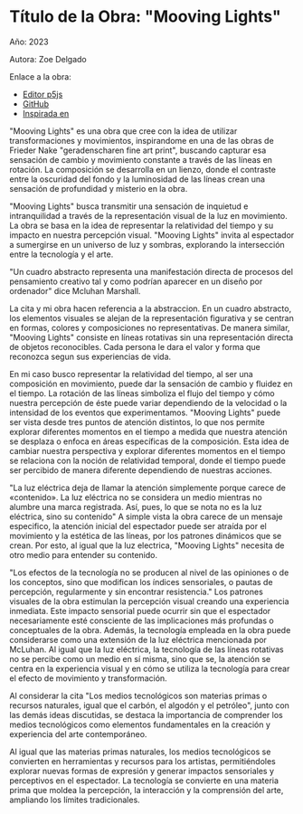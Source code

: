 # Título de la Obra: "Mooving Lights"

Año: 2023

Autora: Zoe Delgado

Enlace a la obra: 

+ [Editor p5js](https://editor.p5js.org/zoendelgado/sketches/ZF9vxet9e)
+ [GitHub](https://github.com/zndelgado/trabajo-practico-uno)
+ [Inspirada en](https://damprojects.org/kuenstler_ui/frieder_nake/#galerieausstellungen)

"Mooving Lights" es una obra que cree con la idea de utilizar transformaciones y movimientos, inspirandome en una de las obras de Frieder Nake "geradenscharen fine art print", buscando capturar esa sensación de cambio y movimiento constante a través de las líneas en rotación. La composición se desarrolla en un lienzo, donde el contraste entre la oscuridad del fondo y la luminosidad de las líneas crean una sensación de profundidad y misterio en la obra.

"Mooving Lights" busca transmitir una sensación de inquietud e intranquilidad a través de la representación visual de la luz en movimiento. La obra se basa en la idea de representar la relatividad del tiempo y su impacto en nuestra percepción visual. "Mooving Lights" invita al espectador a sumergirse en un universo de luz y sombras, explorando la intersección entre la tecnología y el arte.

"Un cuadro abstracto representa una manifestación directa de procesos del pensamiento creativo tal y como podrían aparecer en un diseño por ordenador" dice Mcluhan Marshall.

La cita y mi obra hacen referencia a la abstraccion. En un cuadro abstracto, los elementos visuales se alejan de la representación figurativa y se centran en formas, colores y composiciones no representativas. De manera similar, "Mooving Lights" consiste en líneas rotativas sin una representación directa de objetos reconocibles. Cada persona le dara el valor y forma que reconozca segun sus experiencias de vida.
 
En mi caso busco representar la relatividad del tiempo, al ser una composición en movimiento, puede dar la sensación de cambio y fluidez en el tiempo. La rotación de las líneas simboliza el flujo del tiempo y cómo nuestra percepción de éste puede variar dependiendo de la velocidad o la intensidad de los eventos que experimentamos.
"Mooving Lights" puede ser vista desde tres puntos de atención distintos, lo que nos permite explorar diferentes momentos en el tiempo a medida que nuestra atención se desplaza o enfoca en áreas específicas de la composición. Esta idea de cambiar nuestra perspectiva y explorar diferentes momentos en el tiempo se relaciona con la noción de relatividad temporal, donde el tiempo puede ser percibido de manera diferente dependiendo de nuestras acciones.

"La luz eléctrica deja de llamar la atención simplemente porque
carece de «contenido». La luz eléctrica no se
considera un medio mientras no alumbre una marca registrada. Así, pues,
lo que se nota no es la luz eléctrica, sino su contenido"
 A simple vista la obra carece de un mensaje especifico, la atención inicial del espectador puede ser atraída por el movimiento y la estética de las líneas, por los patrones dinámicos que se crean.
Por esto, al igual que la luz electrica, "Mooving Lights" necesita de otro medio para entender su contenido. 

"Los efectos de la tecnología no se producen al nivel de las opiniones o
de los conceptos, sino que modifican los índices sensoriales, o pautas de
percepción, regularmente y sin encontrar resistencia."
Los patrones visuales de la obra estimulan la percepción visual creando una experiencia inmediata. Este impacto sensorial puede ocurrir sin que el espectador necesariamente esté consciente de las implicaciones más profundas o conceptuales de la obra.
Además, la tecnología empleada en la obra puede considerarse como una extensión de la luz eléctrica mencionada por McLuhan. Al igual que la luz eléctrica, la tecnología de las líneas rotativas no se percibe como un medio en sí misma, sino que se, la atención se centra en la experiencia visual y en cómo se utiliza la tecnología para crear el efecto de movimiento y transformación.

Al considerar la cita "Los medios tecnológicos son materias primas o recursos naturales, igual que el carbón, el algodón y el petróleo", junto con las demás ideas discutidas, se destaca la importancia de comprender los medios tecnológicos como elementos fundamentales en la creación y experiencia del arte contemporáneo.

Al igual que las materias primas naturales, los medios tecnológicos se convierten en herramientas y recursos para los artistas, permitiéndoles explorar nuevas formas de expresión y generar impactos sensoriales y perceptivos en el espectador. La tecnología se convierte en una materia prima que moldea la percepción, la interacción y la comprensión del arte, ampliando los límites tradicionales.

